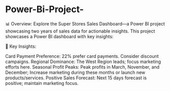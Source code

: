 # Power-Bi-Project-
📊 Overview: Explore the Super Stores Sales Dashboard—a Power BI project showcasing two years of sales data for actionable insights. 
This project showcases a Power BI dashboard with key insights:

🚀 Key Insights:

Card Payment Preference: 22% prefer card payments. Consider discount campaigns.
Regional Dominance: The West Region leads; focus marketing efforts here.
Seasonal Profit Peaks: Peak profits in March, November, and December; Increase marketing during these months or launch new products/services.
Positive Sales Forecast: Next 15 days forecast is positive; maintain marketing focus.
